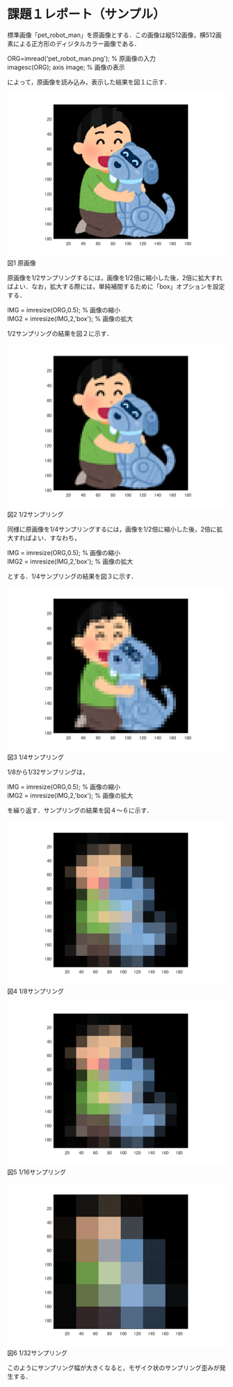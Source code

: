# 課題１レポート（サンプル）

標準画像「pet_robot_man」を原画像とする．この画像は縦512画像，横512画素による正方形のディジタルカラー画像である．

ORG=imread('pet_robot_man.png'); % 原画像の入力  
imagesc(ORG); axis image; % 画像の表示

によって，原画像を読み込み，表示した結果を図１に示す．

![原画像](https://github.com/ararai01/lecture_image_processing/blob/master/my_image/pet_robot_man.png)  
図1 原画像

原画像を1/2サンプリングするには，画像を1/2倍に縮小した後，2倍に拡大すればよい．なお，拡大する際には，単純補間するために「box」オプションを設定する．

IMG = imresize(ORG,0.5); % 画像の縮小  
IMG2 = imresize(IMG,2,'box'); % 画像の拡大

1/2サンプリングの結果を図２に示す．

![原画像](https://github.com/ararai01/lecture_image_processing/blob/master/my_image/kadai1_1.png)  
図2 1/2サンプリング

同様に原画像を1/4サンプリングするには，画像を1/2倍に縮小した後，2倍に拡大すればよい．すなわち，

IMG = imresize(ORG,0.5); % 画像の縮小  
IMG2 = imresize(IMG,2,'box'); % 画像の拡大

とする．1/4サンプリングの結果を図３に示す．

![原画像](https://github.com/ararai01/lecture_image_processing/blob/master/my_image/kadai1_2.png)  
図3 1/4サンプリング

1/8から1/32サンプリングは，

IMG = imresize(ORG,0.5); % 画像の縮小  
IMG2 = imresize(IMG,2,'box'); % 画像の拡大

を繰り返す．サンプリングの結果を図４～６に示す．

![原画像](https://github.com/ararai01/lecture_image_processing/blob/master/my_image/kadai1_3.png)  
図4 1/8サンプリング

![原画像](https://github.com/ararai01/lecture_image_processing/blob/master/my_image/kadai1_4.png)  
図5 1/16サンプリング

![原画像](https://github.com/ararai01/lecture_image_processing/blob/master/my_image/kadai1_5.png)  
図6 1/32サンプリング

このようにサンプリング幅が大きくなると，モザイク状のサンプリング歪みが発生する．
